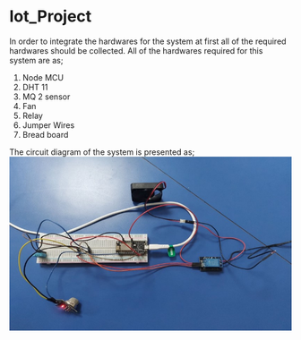 # Iot_Project
In order to integrate the hardwares for the system at first all of the required hardwares should be collected. All of the hardwares required for this system are as;
1.	Node MCU
2.	DHT 11
3.	MQ 2 sensor
4. Fan
5. Relay 
6. Jumper Wires
7. Bread board

The circuit diagram of the system is presented as;
![Getting Started](./Block_diagram.JPG)

